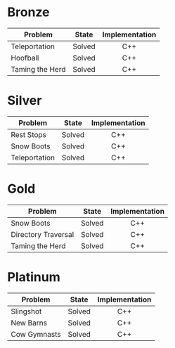 # Bronze
| Problem        | State           | Implementation  |
| ------------- |:---------------:| :--------------:|
| Teleportation | Solved          | C++            |
| Hoofball     | Solved          | C++            |
| Taming the Herd | Solved          | C++            |
# Silver
| Problem        | State           | Implementation  |
| ------------- |:---------------:| :--------------:|
| Rest Stops | Solved          | C++            |
| Snow Boots     | Solved          | C++            |
| Teleportation | Solved          | C++           |
# Gold
| Problem        | State           | Implementation  |
| ------------- |:---------------:| :--------------:|
| Snow Boots | Solved          | C++            |
| Directory Traversal     | Solved          | C++            |
| Taming the Herd | Solved          | C++            |
# Platinum
| Problem        | State           | Implementation  |
| ------------- |:---------------:| :--------------:|
| Slingshot | Solved          | C++            |
| New Barns     | Solved          | C++            |
| Cow Gymnasts | Solved          | C++            |
